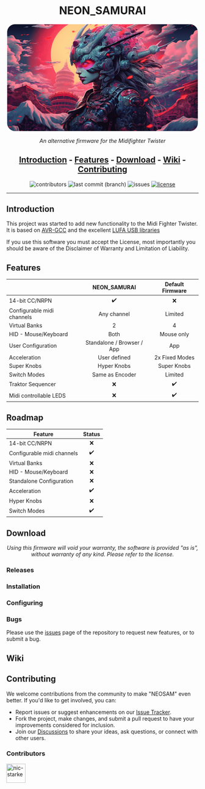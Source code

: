 <div align="center">
  <h1>NEON_SAMURAI</h1>
  
  <img src="./2.png" alt="NEON_SAMURAI" style="max-width: 500px; max-height: 200;">
  
  <i>An alternative firmware for the Midifighter Twister</i>
  
  <h2 align="center">
    <a href="#introduction">Introduction</a> -
    <a href="#features">Features</a> -
    <a href="#download">Download</a> -
    <a href="#wiki">Wiki</a> -
    <a href="#contributing">Contributing</a>
  </h2>

  <p>
    <img alt="contributors" src="https://img.shields.io/github/contributors/nic-starke/muffintwister">
    <img alt="last commit (branch)" src="https://img.shields.io/github/last-commit/nic-starke/muffintwister/main">
    <img alt="issues" src="https://img.shields.io/github/issues/nic-starke/muffintwister">
    <a href="https://github.com/nic-starke/muffintwister/blob/master/LICENSE"> <img alt="license" src="https://img.shields.io/github/license/nic-starke/muffintwister"> </a>
  </p>

</div>

---

## Introduction

This project was started to add new functionality to the Midi Fighter Twister.
It is based on [AVR-GCC](https://gcc.gnu.org/wiki/avr-gcc) and the excellent [LUFA USB libraries](http://www.fourwalledcubicle.com/LUFA.php)

If you use this software you must accept the License, most importantly you should be aware of the Disclaimer of Warranty and Limitation of Liability.

## Features

|                             |  NEON_SAMURAI               |  Default Firmware |
| --------------------------  | :-----------------:         | :---------------: |
| 14-bit CC/NRPN              | ✔️                          | ❌ |
| Configurable midi channels  | Any channel                 | Limited |
| Virtual Banks               | 2                           | 4 |
| HID - Mouse/Keyboard        | Both                        | Mouse only|
| User Configuration          | Standalone / Browser / App  | App |
| Acceleration                | User defined                | 2x Fixed Modes |
| Super Knobs                 | Hyper Knobs                 | Super Knobs |
| Switch Modes                | Same as Encoder             | Limited |
| Traktor Sequencer           | ❌                          | ✔️ |
| Midi controllable LEDS      | ❌                          | ✔️ |

## Roadmap

| Feature                     |  Status |
| --------------------------  | :-----------------:       |
| 14-bit CC/NRPN              |  ❌                       |
| Configurable midi channels  |  ✔️                       |
| Virtual Banks               |  ❌                       |
| HID - Mouse/Keyboard        |  ❌                       |
| Standalone Configuration    |  ❌                       |
| Acceleration                |  ✔️                       |
| Hyper Knobs                 |  ❌                       |
| Switch Modes                |  ✔️                       |

## Download

<p align="center">
  <i align="center">Using this firmware will void your warranty, the software is provided "as is", without warranty of any kind. Please refer to the license.</i>
</p>

### Releases

### Installation

### Configuring

### Bugs

Please use the [issues](https://github.com/nic-starke/muffintwister/issues) page of the repository to request new features, or to submit a bug.

## Wiki

## Contributing

We welcome contributions from the community to make "NEOSAM" even better. If you'd like to get involved, you can:

- Report issues or suggest enhancements on our [Issue Tracker](https://github.com/nic-starke/muffintwister/issues).
- Fork the project, make changes, and submit a pull request to have your improvements considered for inclusion.
- Join our [Discussions](https://github.com/nic-starke/muffintwister/discussions) to share your ideas, ask questions, or connect with other users.

### Contributors

<a href="https://github.com/nic-starke"><img src="https://avatars.githubusercontent.com/u/10380155?s=40&v=4" title="nic-starke" width="50" height="50"></a>
